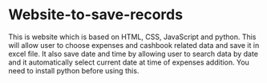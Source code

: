 # Website-to-save-records
This is website which is based on HTML, CSS, JavaScript and python. This will allow user to choose expenses and cashbook related data and save it in excel file. It also save date and time by allowing user to search data by date and it automatically select current date at time of expenses addition. You need to install python before using this.
